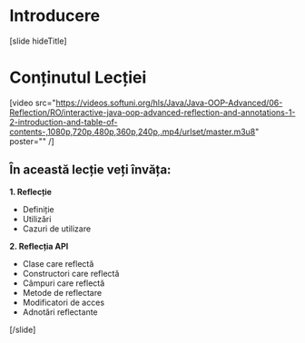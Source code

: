 # Introducere

[slide hideTitle]

# Conținutul Lecției

[video src="https://videos.softuni.org/hls/Java/Java-OOP-Advanced/06-Reflection/RO/interactive-java-oop-advanced-reflection-and-annotations-1-2-introduction-and-table-of-contents-,1080p,720p,480p,360p,240p,.mp4/urlset/master.m3u8" poster="" /]

## În această lecție veți învăța:

**1. Reflecție**

- Definiție
- Utilizări
- Cazuri de utilizare

**2. Reflecția API**
- Clase care reflectă
- Constructori care reflectă
- Câmpuri care reflectă
- Metode de reflectare
- Modificatori de acces
- Adnotări reflectante

[/slide]
